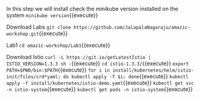 In this step we will install check the minikube version installed on the system
`minikube version`{{execute}}

Download Labs
`git clone https://github.com/JalapalaNagaraju/amazic-workshop.git`{{execute}}

Lab1
`cd amazic-workshop/Lab1`{{execute}}

Download Istio
`curl -L https://git.io/getLatestIstio | ISTIO_VERSION=1.3.3 sh -`{{execute}}
`cd istio-1.3.3/`{{execute}}
`export PATH=$PWD/bin:$PATH`{{execute}}
`for i in install/kubernetes/helm/istio-init/files/crd*yaml; do kubectl apply -f $i; done`{{execute}}
`kubectl apply -f install/kubernetes/istio-demo.yaml`{{execute}}
`kubectl get svc -n istio-system`{{execute}}
`kubectl get pods -n istio-system`{{execute}}

